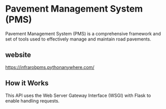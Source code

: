 # Pavement Management System (PMS)

 Pavement Management System (PMS) is a comprehensive framework and set of tools used to effectively manage and maintain road pavements.

## website

https://infrarobpms.pythonanywhere.com/

## How it Works

This API uses the Web Server Gateway Interface (WSGI) with Flask to enable handling requests.